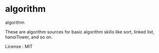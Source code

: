 # algorithm
algorithm

These are algorithm sources for basic algorithm skills like sort, linked list, hanoiTower, and so on.

License : MIT
